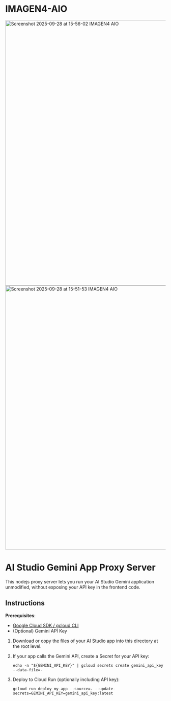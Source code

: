 # **IMAGEN4-AIO**

<img width="1120" height="830" alt="Screenshot 2025-09-28 at 15-56-02 IMAGEN4 AIO" src="https://github.com/user-attachments/assets/7437ed08-0c47-4188-a47a-5e7a684b684d" />
<img width="1186" height="826" alt="Screenshot 2025-09-28 at 15-51-53 IMAGEN4 AIO" src="https://github.com/user-attachments/assets/988d4f75-d333-4959-a225-63628fc5514b" />

# AI Studio Gemini App Proxy Server

This nodejs proxy server lets you run your AI Studio Gemini application unmodified, without exposing your API key in the frontend code.


## Instructions

**Prerequisites**:
- [Google Cloud SDK / gcloud CLI](https://cloud.google.com/sdk/docs/install)
- (Optional) Gemini API Key

1. Download or copy the files of your AI Studio app into this directory at the root level.
2. If your app calls the Gemini API, create a Secret for your API key:
     ```
     echo -n "${GEMINI_API_KEY}" | gcloud secrets create gemini_api_key --data-file=-
     ```

3.  Deploy to Cloud Run (optionally including API key):
    ```
    gcloud run deploy my-app --source=. --update-secrets=GEMINI_API_KEY=gemini_api_key:latest
    ```
